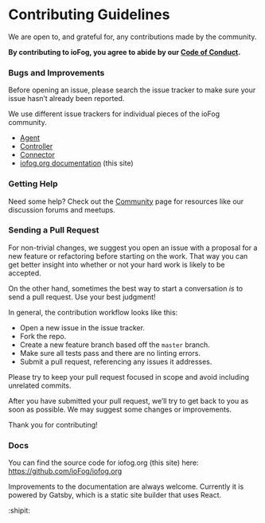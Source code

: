 # Contributing Guidelines
We are open to, and grateful for, any contributions made by the community.

**By contributing to ioFog, you agree to abide by our [Code of Conduct](code-of-conduct.html).**

### Bugs and Improvements
Before opening an issue, please search the issue tracker to make sure your issue hasn’t already been reported.

We use different issue trackers for individual pieces of the ioFog community.

  - [Agent](https://github.com/ioFog/Agent/issues)
  - [Controller](https://github.com/ioFog/Controller/issues)
  - [Connector](https://github.com/ioFog/Connector/issues)
  - [iofog.org documentation](https://github.com/ioFog/iofog.org/issues) (this site)

### Getting Help
Need some help? Check out the [Community](/community.html) page for resources like our discussion forums and meetups.

### Sending a Pull Request
For non-trivial changes, we suggest you open an issue with a proposal for a new feature or refactoring before starting on the work. That way you can get better insight into whether or not your hard work is likely to be accepted.

On the other hand, sometimes the best way to start a conversation *is* to send a pull request. Use your best judgment!

In general, the contribution workflow looks like this:

  - Open a new issue in the issue tracker.
  - Fork the repo.
  - Create a new feature branch based off the `master` branch.
  - Make sure all tests pass and there are no linting errors.
  - Submit a pull request, referencing any issues it addresses.

Please try to keep your pull request focused in scope and avoid including unrelated commits.

After you have submitted your pull request, we’ll try to get back to you as soon as possible. We may suggest some changes or improvements.

Thank you for contributing!

### Docs

You can find the source code for iofog.org (this site) here: <https://github.com/ioFog/iofog.org>

Improvements to the documentation are always welcome. Currently it is powered by Gatsby, which is a static site builder that uses React.

:shipit:
